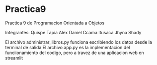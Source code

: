 # Practica9
Practica 9 de Programacion Orientada a Objetos

Integrantes:
  Quispe Tapia Alex Daniel
  Ccama Itusaca Jhyna Shady


El archivo administrar_libros.py funciona escribiendo los datos desde la terminal de salida
El archivo app.py es la implementacion del funciionamiento del codigo, pero a travez de una aplicacion web en streamlit
